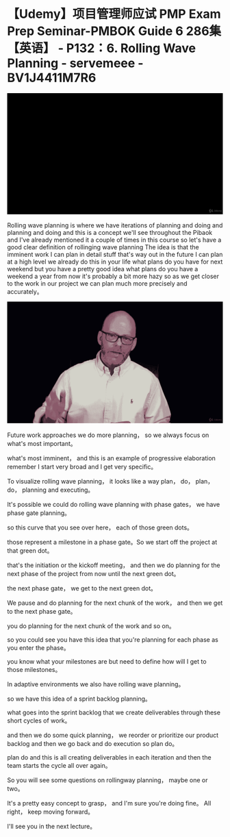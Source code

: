 # 【Udemy】项目管理师应试 PMP Exam Prep Seminar-PMBOK Guide 6  286集【英语】 - P132：6. Rolling Wave Planning - servemeee - BV1J4411M7R6

![](img/884afe1a4c73057a9b91f50250b7b49b_0.png)

Rolling wave planning is where we have iterations of planning and doing and planning and doing and this is a concept we'll see throughout the Pibaok and I've already mentioned it a couple of times in this course so let's have a good clear definition of rollinging wave planning The idea is that the imminent work I can plan in detail stuff that's way out in the future I can plan at a high level we already do this in your life what plans do you have for next weekend but you have a pretty good idea what plans do you have a weekend a year from now it's probably a bit more hazy so as we get closer to the work in our project we can plan much more precisely and accurately。



![](img/884afe1a4c73057a9b91f50250b7b49b_2.png)

Future work approaches we do more planning， so we always focus on what's most important。

 what's most imminent， and this is an example of progressive elaboration remember I start very broad and I get very specific。

To visualize rolling wave planning， it looks like a way plan， do， plan， do， planning and executing。

It's possible we could do rolling wave planning with phase gates， we have phase gate planning。

 so this curve that you see over here， each of those green dots。

 those represent a milestone in a phase gate。So we start off the project at that green dot。

 that's the initiation or the kickoff meeting， and then we do planning for the next phase of the project from now until the next green dot。

 the next phase gate， we get to the next green dot。

We pause and do planning for the next chunk of the work， and then we get to the next phase gate。

 you do planning for the next chunk of the work and so on。

 so you could see you have this idea that you're planning for each phase as you enter the phase。

 you know what your milestones are but need to define how will I get to those milestones。

In adaptive environments we also have rolling wave planning。

 so we have this idea of a sprint backlog planning。

 what goes into the sprint backlog that we create deliverables through these short cycles of work。

 and then we do some quick planning， we reorder or prioritize our product backlog and then we go back and do execution so plan do。

 plan do and this is all creating deliverables in each iteration and then the team starts the cycle all over again。

So you will see some questions on rollingway planning， maybe one or two。

 It's a pretty easy concept to grasp， and I'm sure you're doing fine。 All right， keep moving forward。

 I'll see you in the next lecture。